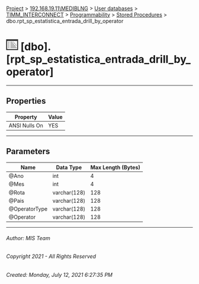 #### 

[Project](../../../../../index.md) > [192.168.19.11\\MEDIBLNG](../../../../index.md) > [User databases](../../../index.md) > [TIMM_INTERCONNECT](../../index.md) > [Programmability](../index.md) > [Stored Procedures](Stored_Procedures.md) > dbo.rpt_sp_estatistica_entrada_drill_by_operator

# ![Stored Procedures](../../../../../Images/StoredProcedure32.png) [dbo].[rpt_sp_estatistica_entrada_drill_by_operator]

---

## <a name="#properties"></a>Properties

| Property | Value |
|---|---|
| ANSI Nulls On | YES |


---

## <a name="#parameters"></a>Parameters

| Name | Data Type | Max Length (Bytes) |
|---|---|---|
| @Ano | int | 4 |
| @Mes | int | 4 |
| @Rota | varchar(128) | 128 |
| @Pais | varchar(128) | 128 |
| @OperatorType | varchar(128) | 128 |
| @Operator | varchar(128) | 128 |


---

###### Author:  MIS Team

###### Copyright 2021 - All Rights Reserved

###### Created: Monday, July 12, 2021 6:27:35 PM

